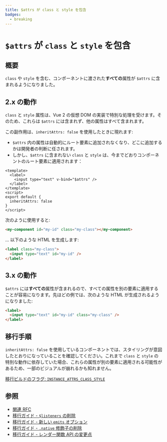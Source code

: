 ```yaml
---
title: $attrs が class と style を包含
badges:
  - breaking
---
```


# `$attrs` が `class` と `style` を包含 <MigrationBadges :badges="$frontmatter.badges" />

## 概要

`class` や `style` を含む、コンポーネントに渡された**すべての**属性が `$attrs` に含まれるようになりました。

## 2.x の動作

`class` と `style` 属性は、Vue 2 の仮想 DOM の実装で特別な処理を受けます。そのため、これらは `$attrs` には含まれず、他の属性はすべて含まれます。

この副作用は、`inheritAttrs: false` を使用したときに現れます:

- `$attrs` 内の属性は自動的にルート要素に追加されなくなり、どこに追加するかは開発者の判断に任されます。
- しかし、`$attrs` に含まれない `class` と `style` は、今までどおりコンポーネントのルート要素に適用されます：

```vue
<template>
  <label>
    <input type="text" v-bind="$attrs" />
  </label>
</template>
<script>
export default {
  inheritAttrs: false
}
</script>
```

次のように使用すると:

```html
<my-component id="my-id" class="my-class"></my-component>
```

... 以下のような HTML を生成します:

```html
<label class="my-class">
  <input type="text" id="my-id" />
</label>
```

## 3.x の動作

`$attrs` には**すべての**属性が含まれるので、すべての属性を別の要素に適用することが容易になります。先ほどの例では、次のような HTML が生成されるようになりました:

```html
<label>
  <input type="text" id="my-id" class="my-class" />
</label>
```

## 移行手順

`inheritAttrs: false` を使用しているコンポーネントでは、スタイリングが意図したとおりになっていることを確認してください。これまで `class` と `style` の特別な動作に依存していた場合、これらの属性が別の要素に適用される可能性があるため、一部のビジュアルが崩れるかも知れません。

[移行ビルドのフラグ: `INSTANCE_ATTRS_CLASS_STYLE`](../migration-build.html#compat-configuration)

## 参照

- [関連 RFC](https://github.com/vuejs/rfcs/blob/master/active-rfcs/0031-attr-fallthrough.md)
- [移行ガイド - `$listeners` の削除](./listeners-removed.md)
- [移行ガイド - 新しい `emits` オプション](./emits-option.md)
- [移行ガイド - `.native` 修飾子の削除](./v-on-native-modifier-removed.md)
- [移行ガイド - レンダー関数 API の変更点](./render-function-api.md)
